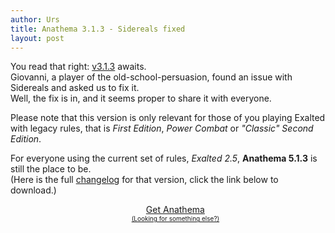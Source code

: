 ```yaml
---
author: Urs
title: Anathema 3.1.3 - Sidereals fixed
layout: post
---
```


You read that right: [v3.1.3](http://anathema.butatopanto.de:8081/full/3.1.3/Anathema_v3.1.3.zip) awaits.  
Giovanni, a player of the old-school-persuasion, found an issue with Sidereals and asked us to fix it.  
Well, the fix is in, and it seems proper to share it with everyone.

Please note that this version is only relevant for those of you playing Exalted with legacy rules, that is *First Edition*, *Power Combat* or *"Classic" Second Edition*.
  
  
For everyone using the current set of rules, *Exalted 2.5*, **Anathema 5.1.3** is still the place to be.  
(Here is the full [changelog](https://github.com/anathema/anathema/blob/v5.1.3/Development_Documentation/Distribution/English/versions.md) for that version, click the link below to download.)

<ul><center>
	<a class="linkToLatestVersion" href="http://anathema.butatopanto.de:8081/full/">
		<span>Get Anathema</span>
		<span class="latestVersion"> </span>
	</a>
	<br/>
	<a href="http://anathema.butatopanto.de:8081/full" style="font-size:x-small">(Looking for something else?)</a>
	</center></ul>